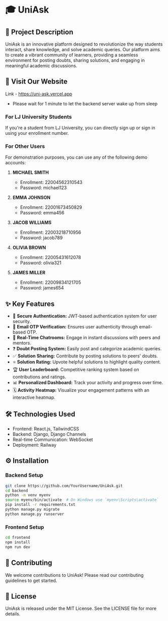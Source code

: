 # 🎓 UniAsk

## 🚀 Project Description

UniAsk is an innovative platform designed to revolutionize the way students interact, share knowledge, and solve academic queries. Our platform aims to create a vibrant community of learners, providing a seamless environment for posting doubts, sharing solutions, and engaging in meaningful academic discussions.

## 🔑 Visit Our Website

Link - https://uni-ask.vercel.app
- Please wait for 1 minute to let the backend server wake up from sleep

### For LJ University Students
If you're a student from LJ University, you can directly sign up or sign in using your enrollment number.

### For Other Users
For demonstration purposes, you can use any of the following demo accounts:

1. **MICHAEL SMITH**
   - Enrollment: 22004562310543
   - Password: michael123

2. **EMMA JOHNSON**
   - Enrollment: 22001673450829
   - Password: emma456

3. **JACOB WILLIAMS**
   - Enrollment: 22003218710956
   - Password: jacob789

4. **OLIVIA BROWN**
   - Enrollment: 22005431612078
   - Password: olivia321

5. **JAMES MILLER**
   - Enrollment: 22009834121705
   - Password: james654

## ✨ Key Features

- 🔐 **Secure Authentication:** JWT-based authentication system for user security.
- 📧 **Email OTP Verification:** Ensures user authenticity through email-based OTP.
- 💬 **Real-Time Chatrooms:** Engage in instant discussions with peers and mentors.
- ❓ **Doubt Posting System:** Easily post and categorize academic queries.
- ✅ **Solution Sharing:** Contribute by posting solutions to peers' doubts.
- ⭐ **Solution Rating:** Upvote helpful solutions to highlight quality content.
- 🏆 **User Leaderboard:** Competitive ranking system based on contributions and ratings.
- 📊 **Personalized Dashboard:** Track your activity and progress over time.
- 🗓️ **Activity Heatmap:** Visualize your engagement patterns with an interactive heatmap.

## 🛠 Technologies Used

- Frontend: React.js, TailwindCSS
- Backend: Django, Django Channels
- Real-time Communication: WebSocket
- Deployment: Railway

## ⚙️ Installation

### Backend Setup

```bash
git clone https://github.com/YourUsername/UniAsk.git
cd backend
python -m venv myenv
source myenv/bin/activate  # On Windows use `myenv\Scripts\activate`
pip install -r requirements.txt
python manage.py migrate
python manage.py runserver
```

### Frontend Setup

```bash
cd frontend
npm install
npm run dev
```

## 🤝 Contributing

We welcome contributions to UniAsk! Please read our contributing guidelines to get started.

## 📄 License

UniAsk is released under the MIT License. See the LICENSE file for more details.
